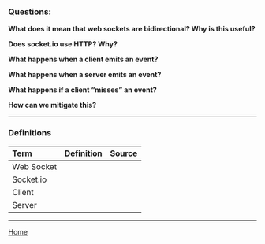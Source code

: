 ### Questions:

**What does it mean that web sockets are bidirectional? Why is this useful?**



**Does socket.io use HTTP? Why?**



**What happens when a client emits an event?**



**What happens when a server emits an event?**



**What happens if a client “misses” an event?**



**How can we mitigate this?**



---

### Definitions

|Term|Definition|Source|
|:--|:-:|--:|
|Web Socket|||
|Socket.io|||
|Client|||
|Server|||

---

[Home](https://jchinzi.github.io/reading-notes/)